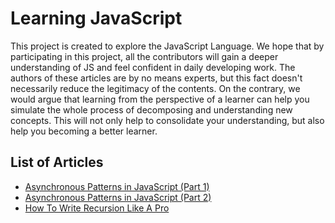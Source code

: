 # Learning JavaScript

This project is created to explore the JavaScript Language. We hope that by participating in this project, all the contributors will gain a deeper understanding of JS and feel confident in daily developing work. The authors of these articles are by no means experts, but this fact doesn't necessarily reduce the legitimacy of the contents. On the contrary, we would argue that learning from the perspective of a learner can help you simulate the whole process of decomposing and understanding new concepts. This will not only help to consolidate your understanding, but also help you becoming a better learner.

## List of Articles

* [Asynchronous Patterns in JavaScript (Part 1)](./archive/async-patterns-in-js.md)
* [Asynchronous Patterns in JavaScript (Part 2)](./archive/async-patterns-in-js-part-2.md)
* [How To Write Recursion Like A Pro](./archive/how-to-write-recursion-like-a-pro.md)